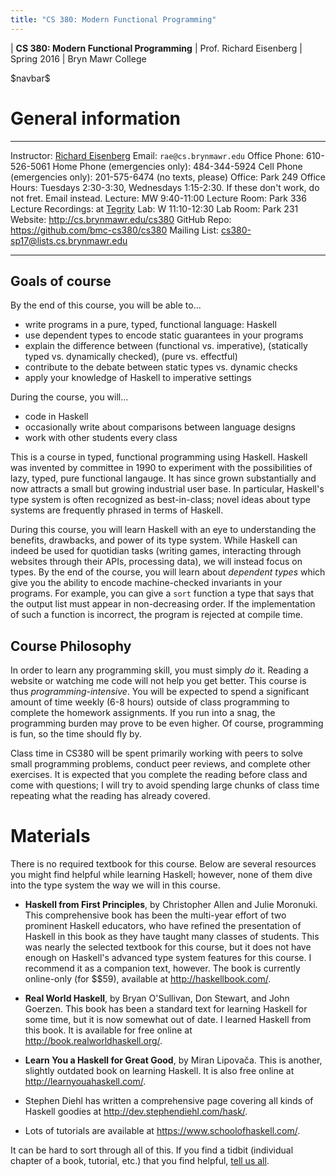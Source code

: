 ```yaml
---
title: "CS 380: Modern Functional Programming"
---
```


<div id="header">

| **CS 380: Modern Functional Programming**
| Prof. Richard Eisenberg
| Spring 2016
| Bryn Mawr College

</div>

\$navbar\$

General information
===================

<div id="info_table">

----------------------         -----------------------------------------------------------------------------------------------------------------------------------------
Instructor:                    [Richard Eisenberg](http://cs.brynmawr.edu/~rae)
Email:                         `rae@cs.brynmawr.edu`
Office Phone:                  610-526-5061
Home Phone (emergencies only): 484-344-5924
Cell Phone (emergencies only): 201-575-6474 (no texts, please)
Office:                        Park 249
Office Hours:                  Tuesdays 2:30-3:30, Wednesdays 1:15-2:30.
                               If these don't work, do not fret. Email instead.
<span class="strut" />
Lecture:                       MW 9:40-11:00
Lecture Room:                  Park 336
Lecture Recordings:            at [Tegrity](https://brynmawr.tegrity.com/#/course/b3842132-b03d-41bd-8064-3cf741138497)
Lab:                           W 11:10-12:30
Lab Room:                      Park 231
Website:                       <http://cs.brynmawr.edu/cs380>
GitHub Repo:                   <https://github.com/bmc-cs380/cs380>
Mailing List:                  [cs380-sp17@lists.cs.brynmawr.edu][mailing-list]
----------------------         -----------------------------------------------------------------------------------------------------------------------------------------

</div>

Goals of course
---------------

<div id="goals">

By the end of this course, you will be able to...

* write programs in a pure, typed, functional language: Haskell
* use dependent types to encode static guarantees in your programs
* explain the difference between (functional vs. imperative), (statically typed vs. dynamically checked), (pure vs. effectful)
* contribute to the debate between static types vs. dynamic checks
* apply your knowledge of Haskell to imperative settings

During the course, you will...

* code in Haskell
* occasionally write about comparisons between language designs
* work with other students every class

</div>

This is a course in typed, functional programming using Haskell. Haskell
was invented by committee in 1990 to experiment with the possibilities
of lazy, typed, pure functional langauge. It has since grown substantially
and now attracts a small but growing industrial user base. In particular,
Haskell's type system is often recognized as best-in-class; novel ideas about
type systems are frequently phrased in terms of Haskell.

During this course, you will learn Haskell with an eye to understanding the
benefits, drawbacks, and power of its type system. While Haskell can indeed
be used for quotidian tasks (writing games, interacting through websites
through their APIs, processing data), we will instead focus on types. By the
end of the course, you will learn about *dependent types* which give you
the ability to encode machine-checked invariants in your programs. For example,
you can give a `sort` function a type that says that the output list must
appear in non-decreasing order. If the implementation of such a function is
incorrect, the program is rejected at compile time.

Course Philosophy
-----------------

In order to learn any programming skill, you must simply *do* it. Reading a website
or watching me code will not help you get better. This course is thus
*programming-intensive*. You will be expected to spend a significant amount of
time weekly (6-8 hours) outside of class programming to complete the homework
assignments. If you run into a snag, the programming burden may prove to be
even higher. Of course, programming is fun, so the time should fly by.

Class time in CS380 will be spent primarily working with peers to solve small
programming problems, conduct peer reviews, and complete other exercises. It
is expected that you complete the reading before class and come with questions;
I will try to avoid spending large chunks of class time repeating what the reading
has already covered.

Materials
=========

There is no required textbook for this course. Below are several resources you might
find helpful while learning Haskell; however, none of them dive into the type
system the way we will in this course.

* **Haskell from First Principles**, by Christopher Allen and Julie Moronuki. This comprehensive
book has been the multi-year effort of two prominent Haskell educators, who have refined the
presentation of Haskell in this book as they have taught many classes of students. This was nearly
the selected textbook for this course, but it does not have enough on Haskell's advanced type system
features for this course. I recommend it as a companion text, however.
The book is currently
online-only (for \$\$59), available at <http://haskellbook.com/>.

* **Real World Haskell**, by Bryan O'Sullivan, Don Stewart, and John Goerzen. This book
has been a standard text for learning Haskell for some time, but it is now somewhat out
of date. I learned Haskell from this book. It is available for free online at
<http://book.realworldhaskell.org/>.

* **Learn You a Haskell for Great Good**, by Miran Lipova&#269;a. This is another, slightly
outdated book on learning Haskell. It is also free online at <http://learnyouahaskell.com/>.

* Stephen Diehl has written a comprehensive page covering all kinds of Haskell goodies at
<http://dev.stephendiehl.com/hask/>.

* Lots of tutorials are available at <https://www.schoolofhaskell.com/>.

It can be hard to sort through all of this. If you find a tidbit (individual chapter of a book,
tutorial, etc.) that you find helpful, [tell us all][mailing-list].

[mailing-list]: mailto:cs380-sp17@lists.cs.brynmawr.edu

